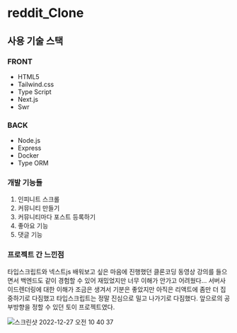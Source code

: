 # reddit_Clone

## 사용 기술 스택

### FRONT
* HTML5
* Tailwind.css
* Type Script
* Next.js
* Swr


### BACK
* Node.js
* Express
* Docker
* Type ORM

### 개발 기능들
1. 인피니트 스크롤
2. 커뮤니티 만들기
3. 커뮤니티마다 포스트 등록하기
4. 좋아요 기능
5. 댓글 기능

### 프로젝트 간 느낀점
타입스크립트와 넥스트js 배워보고 싶은 마음에 
진행했던 클론코딩 동영상 강의를 들으면서 
백엔드도 같이 경험할 수 있어 재밌었지만 너무 이해가 안가고 어려웠다...
서버사이드렌더링에 대한 이해가 조금은 생겨서 기분은 좋았지만 아직은 리액트에 좀만 더 집중하기로 다짐했고
타입스크립트는 정말 진심으로 밀고 나가기로 다짐했다.
앞으로의 공부방향을 정할 수 있던 토이 프로젝트였다.

![스크린샷 2022-12-27 오전 10 40 37](https://user-images.githubusercontent.com/89136968/209597823-f1ce31b3-e831-4f96-9b69-c3d1090e5e03.png)
